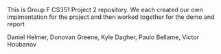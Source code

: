 This is Group F CS351 Project 2 repository.
We each created our own implmentation for the project and then worked together for the demo and report

Daniel Helmer, Donovan Greene, Kyle Dagher, Paulo Bellame, Victor Houbanov
